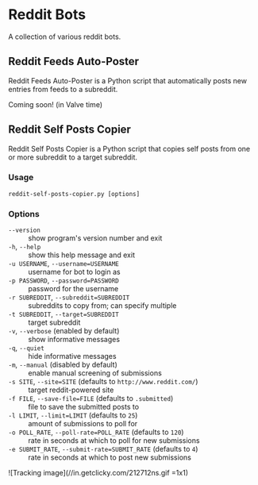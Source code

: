 Reddit Bots
===========

A collection of various reddit bots.


Reddit Feeds Auto-Poster
------------------------

Reddit Feeds Auto-Poster is a Python script that automatically posts new entries from
feeds to a subreddit.

Coming soon! (in Valve time)


Reddit Self Posts Copier
------------------------

Reddit Self Posts Copier is a Python script that copies self posts from one or more
subreddit to a target subreddit.

### Usage

    reddit-self-posts-copier.py [options]


### Options

<dl>
  <dt><code>--version</code></dt>
  <dd>show program's version number and exit</dd>
  
  <dt><code>-h</code>, <code>--help</code></dt>
  <dd>show this help message and exit</dd>
  
  <dt><code>-u USERNAME</code>, <code>--username=USERNAME</code></dt>
  <dd>username for bot to login as</dd>
  
  <dt><code>-p PASSWORD</code>, <code>--password=PASSWORD</code></dt>
  <dd>password for the username</dd>
  
  <dt><code>-r SUBREDDIT</code>, <code>--subreddit=SUBREDDIT</code></dt>
  <dd>subreddits to copy from; can specify multiple</dd>
  
  <dt><code>-t SUBREDDIT</code>, <code>--target=SUBREDDIT</code></dd>
  <dd>target subreddit</dd>
  
  <dt><code>-v</code>, <code>--verbose</code> (enabled by default)</dt>
  <dd>show informative messages</dt>

  <dt><code>-q</code>, <code>--quiet</code></dt>
  <dd>hide informative messages</dd>
  
  <dt><code>-m</code>, <code>--manual</code> (disabled by default)</dt>
  <dd>enable manual screening of submissions</dd>
  
  <dt><code>-s SITE</code>, <code>--site=SITE</code> (defaults to <code>http://www.reddit.com/</code>)</dt>
  <dd>target reddit-powered site</dd>
  
  <dt><code>-f FILE</code>, <code>--save-file=FILE</code> (defaults to <code>.submitted</code>)</dt>
  <dd>file to save the submitted posts to</dd>
  
  <dt><code>-l LIMIT</code>, <code>--limit=LIMIT</code> (defaults to <code>25</code>)</dt>
  <dd>amount of submissions to poll for</dd>
  
  <dt><code>-o POLL_RATE</code>, <code>--poll-rate=POLL_RATE</code> (defaults to <code>120</code>)</dt>
  <dd>rate in seconds at which to poll for new submissions</dd>
  
  <dt><code>-e SUBMIT_RATE</code>, <code>--submit-rate=SUBMIT_RATE</code> (defaults to <code>4</code>)</dt>
  <dd>rate in seconds at which to post new submissions</dd>
</dl>


![Tracking image](//in.getclicky.com/212712ns.gif =1x1)
